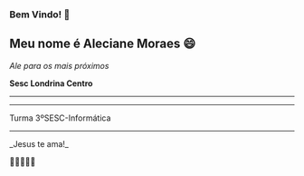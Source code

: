 ### Bem Vindo! 👋

<h2> Meu nome é Aleciane Moraes 😄 </h2>

_Ale para os mais próximos_

<b>Sesc Londrina Centro</b>

<hr>
<hr>

Turma 3ºSESC-Informática

<hr>
_Jesus te ama!_

💓💓💓💓💓

<!--
**Alelinda/Alelinda** is a ✨ _special_ ✨ repository because its `README.md` (this file) appears on your GitHub profile.

Here are some ideas to get you started:

- 🔭 I’m currently working on ...
- 🌱 I’m currently learning ...
- 👯 I’m looking to collaborate on ...
- 🤔 I’m looking for help with ...
- 💬 Ask me about ...
- 📫 How to reach me: ...
- 😄 Pronouns: ...
- ⚡ Fun fact: ...
-->
